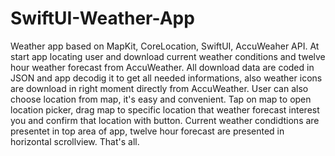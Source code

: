 # SwiftUI-Weather-App

Weather app based on MapKit, CoreLocation, SwiftUI, AccuWeaher API. At start app locating user and download current weather conditions and twelve hour weather forecast from AccuWeather. All download data are coded in JSON and app decodig it to get all needed informations, also weather icons are download in right moment directly from AccuWeather. User can also choose location from map, it's easy and convenient. Tap on map to open location picker, drag map to specific location that weather forecast interest you and confirm that location with button. Current weather condidtions are presentet in top area of app, twelve hour forecast are presented in horizontal scrollview. That's all. 
